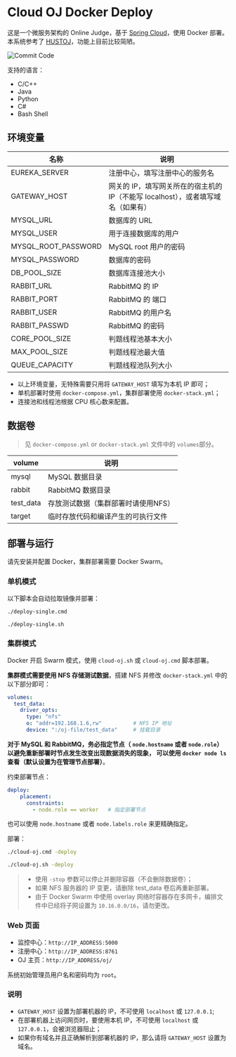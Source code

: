 # Cloud OJ Docker Deploy

这是一个微服务架构的 Online Judge，基于 [Spring Cloud](https://spring.io/projects/spring-cloud/)，使用 Docker 部署。
本系统参考了 [HUSTOJ](https://github.com/zhblue/hustoj)，功能上目前比较简陋。

![Commit Code](https://note-and-blog.oss-cn-beijing.aliyuncs.com/cloud_oj/commit_code.png)

支持的语言：

- C/C++
- Java
- Python
- C#
- Bash Shell

## 环境变量

名称                | 说明
--------------------|----------------------------------------------------
EUREKA_SERVER       | 注册中心，填写注册中心的服务名
GATEWAY_HOST        | 网关的 IP，填写网关所在的宿主机的 IP（不能写 localhost），或者填写域名（如果有）
MYSQL_URL           | 数据库的 URL
MYSQL_USER          | 用于连接数据库的用户
MYSQL_ROOT_PASSWORD | MySQL root 用户的密码
MYSQL_PASSWORD      | 数据库的密码
DB_POOL_SIZE        | 数据库连接池大小
RABBIT_URL          | RabbitMQ 的 IP
RABBIT_PORT         | RabbitMQ 的 端口
RABBIT_USER         | RabbitMQ 的用户名
RABBIT_PASSWD       | RabbitMQ 的密码
CORE_POOL_SIZE      | 判题线程池基本大小
MAX_POOL_SIZE       | 判题线程池最大值
QUEUE_CAPACITY      | 判题线程池队列大小

- 以上环境变量，无特殊需要只用将 `GATEWAY_HOST` 填写为本机 IP 即可；
- 单机部署时使用 `docker-compose.yml`，集群部署使用 `docker-stack.yml`；
- 连接池和线程池根据 CPU 核心数来配置。

## 数据卷

> 见 `docker-compose.yml` or `docker-stack.yml` 文件中的 `volumes`部分。

volume      | 说明
------------|----------------------------------
mysql       | MySQL 数据目录
rabbit      | RabbitMQ 数据目录
test_data   | 存放测试数据（集群部署时请使用NFS）
target      | 临时存放代码和编译产生的可执行文件

## 部署与运行

请先安装并配置 Docker，集群部署需要 Docker Swarm。

### 单机模式

以下脚本会自动拉取镜像并部署：

```bash
./deploy-single.cmd
```

```bash
./deploy-single.sh
```

### 集群模式

Docker 开启 Swarm 模式，使用 `cloud-oj.sh` 或 `cloud-oj.cmd` 脚本部署。

**集群模式需要使用 NFS 存储测试数据**，搭建 NFS 并修改 `docker-stack.yml` 中的以下部分即可：

```yaml
volumes:
  test_data:
    driver_opts:
      type: "nfs"
      o: "addr=192.168.1.6,rw"          # NFS IP 地址
      device: ":/oj-file/test_data"     # 挂载目录
```

**对于 MySQL 和 RabbitMQ，务必指定节点（ `node.hostname` 或者 `node.role`）以避免重新部署时节点发生改变出现数据消失的现象，
可以使用 `docker node ls` 查看（默认设置为在管理节点部署）**。

约束部署节点：

```yaml
deploy:
    placement:
      constraints:
        - node.role == worker   # 指定部署节点
```

也可以使用 `node.hostname` 或者 `node.labels.role` 来更精确指定。

部署：

```bash
./cloud-oj.cmd -deploy
```

```bash
./cloud-oj.sh -deploy
```

> - 使用 `-stop` 参数可以停止并删除容器（不会删除数据卷）；
> - 如果 NFS 服务器的 IP 变更，请删除 test_data 卷后再重新部署。
> - 由于 Docker Swarm 中使用 overlay 网络时容器存在多网卡，编排文件中已经将子网设置为 `10.16.0.0/16`，请勿更改。

### Web 页面

- 监控中心：`http://IP_ADDRESS:5000`
- 注册中心：`http://IP_ADDRESS:8761`
- OJ 主页：`http://IP_ADDRESS/oj/`

系统初始管理员用户名和密码均为 `root`。

### 说明

- `GATEWAY_HOST` 设置为部署机器的 IP，不可使用 `localhost` 或 `127.0.0.1`;
- 在部署机器上访问网页时，要使用本机 IP，不可使用 `localhost` 或 `127.0.0.1`，会被浏览器阻止；
- 如果你有域名并且正确解析到部署机器的 IP，那么请将 `GATEWAY_HOST` 设置为域名。

